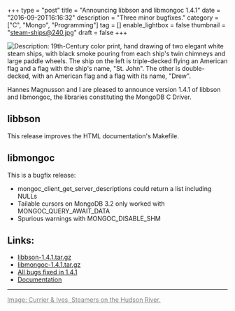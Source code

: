 +++
type = "post"
title = "Announcing libbson and libmongoc 1.4.1"
date = "2016-09-20T16:16:32"
description = "Three minor bugfixes."
category = ["C", "Mongo", "Programming"]
tag = []
enable_lightbox = false
thumbnail = "steam-ships@240.jpg"
draft = false
+++

<p><img alt="Description: 19th-Century color print, hand drawing of two elegant white steam ships, with black smoke pouring from each ship's twin chimneys and large paddle wheels. The ship on the left is triple-decked flying an American flag and a flag with the ship's name, &quot;St. John&quot;. The other is double-decked, with an American flag and a flag with its name, &quot;Drew&quot;." src="steam-ships.jpg" /></p>
<p>Hannes Magnusson and I are pleased to announce version 1.4.1 of libbson and libmongoc, the libraries
constituting the MongoDB C Driver.</p>
<h2 id="libbson">libbson</h2>
<p>This release improves the HTML documentation's Makefile.</p>
<h2 id="libmongoc">libmongoc</h2>
<p>This is a bugfix release:</p>
<ul>
<li>mongoc_client_get_server_descriptions could return a list including NULLs</li>
<li>Tailable cursors on MongoDB 3.2 only worked with MONGOC_QUERY_AWAIT_DATA</li>
<li>Spurious warnings with MONGOC_DISABLE_SHM</li>
</ul>
<h2 id="links">Links:</h2>
<ul>
<li><a href="https://github.com/mongodb/libbson/releases/download/1.4.1/libbson-1.4.1.tar.gz">libbson-1.4.1.tar.gz</a></li>
<li><a href="https://github.com/mongodb/mongo-c-driver/releases/download/1.4.1/mongo-c-driver-1.4.1.tar.gz">libmongoc-1.4.1.tar.gz</a></li>
<li><a href="https://jira.mongodb.org/issues/?jql=project%20%3D%20CDRIVER%20AND%20fixVersion%20%3D%201.4.1%20ORDER%20BY%20due%20ASC%2C%20priority%20DESC%2C%20created%20ASC">All bugs fixed in 1.4.1</a></li>
<li><a href="http://mongoc.org/">Documentation</a></li>
</ul>
<hr />
<p><a style="color: gray" href="http://www.albanyinstitute.org/details/items/the-grandest-palace-drawing-room-steamers-in-the-world-dre.html">Image: Currier &amp; Ives, Steamers on the Hudson River.</a></p>

